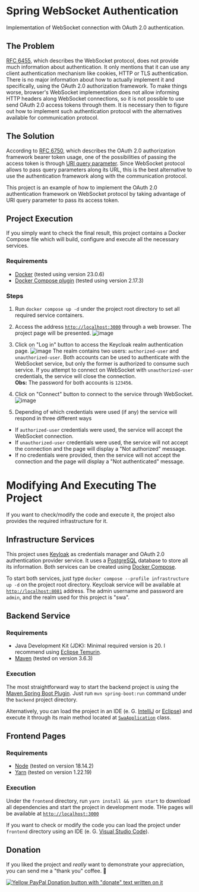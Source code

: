 # Spring WebSocket Authentication

Implementation of WebSocket connection with OAuth 2.0 authentication.

## The Problem

[RFC 6455][rfc-6455], which describes the WebSocket protocol, does not provide much information about authentication. It only mentions that it can use any client authentication mechanism like cookies, HTTP or TLS authentication. There is no major information about how to actually implement it and specifically, using the OAuth 2.0 authorization framework. To make things worse, browser's WebSocket implementation does not allow informing HTTP headers along WebSocket connections, so it is not possible to use send OAuth 2.0 access tokens through them. It is necessary then to figure out how to implement such authentication protocol with the alternatives available for communication protocol.

## The Solution

According to [RFC 6750][rfc-6750], which describes the OAuth 2.0 authorization framework bearer token usage, one of the possibilities of passing the access token is through [URI query parameter][rfc-6750-section-2.3]. Since WebSocket protocol allows to pass query parameters along its URL, this is the best alternative to use the authentication framework along with the communication protocol.

This project is an example of how to implement the OAuth 2.0 authentication framework on WebSocket protocol by taking advantage of URI query parameter to pass its access token.

## Project Execution

If you simply want to check the final result, this project contains a Docker Compose file which will build, configure and execute all the necessary services.

### Requirements

- [Docker][docker] (tested using version 23.0.6)
- [Docker Compose plugin][docker-compose] (tested using version 2.17.3)

### Steps

1. Run `docker compose up -d` under the project root directory to set all required service containers.
1. Access the address [`http://localhost:3000`][project-page] through a web browser. The project page will be presented.
![image](https://github.com/MarceloLeite2604/spring-websocket-authentication/assets/13152452/3f0986b2-6ae0-4158-9c03-f869f5cca829)

1. Click on "Log in" button to access the Keycloak realm authentication page.
![image](https://github.com/MarceloLeite2604/spring-websocket-authentication/assets/13152452/69183ea1-b6d7-4f35-8323-35900677d6e1)
The realm contains two users: `authorized-user` and `unauthorized-user`. Both accounts can be used to authenticate with the WebSocket service, but only the former is authorized to consume such service. If you attempt to connect on WebSocket with `unauthorized-user` credentials, the service will close the connection.</br>
**Obs:** The password for both accounts is `123456`.

1. Click on "Connect" button to connect to the service through WebSocket.
![image](https://github.com/MarceloLeite2604/spring-websocket-authentication/assets/13152452/206139e7-8875-4c4d-b685-ae1c7989e651)

1. Depending of which credentials were used (if any) the service will respond in three different ways

- If `authorized-user` credentials were used, the service will accept the WebSocket connection.
- If `unauthorized-user` credentials were used, the service will not accept the connection and the page will display a "Not authorized" message.
- If no credentials were provided, then the service will not accept the connection and the page will display a "Not authenticated" message.

# Modifying And Executing The Project
If you want to check/modify the code and execute it, the project also provides the required infrastructure for it.

## Infrastructure Services

This project uses [Keyloak][keycloak] as credentials manager and OAuth 2.0 authentication provider service. It uses a [PostgreSQL][postgresql] database to store all its information. Both services can be created using [Docker Compose][docker-compose].

To start both services, just type `docker compose --profile infrastructure up -d` on the project root directory. Keycloak service will be available at [`http://localhost:8081`](http://localhost:8081) address. The admin username and password are `admin`, and the realm used for this project is "swa".

## Backend Service

### Requirements

- Java Development Kit (JDK): Minimal required version is 20. I recommend using [Eclipse Temurin][eclipse-temurin].
- [Maven][maven] (tested on version 3.6.3)

### Execution

The most straightforward way to start the backend project is using the [Maven Spring Boot Plugin][maven-spring-boot-plugin]. Just run `mvn spring-boot:run` command under the `backend` project directory.

Alternatively, you can load the project in an IDE (e. G. [IntelliJ][intellij] or [Eclipse][eclipse]) and execute it through its main method located at [`SwaApplication`][swa-application] class.

## Frontend Pages

### Requirements

- [Node][node] (tested on version 18.14.2)
- [Yarn][yarn] (tested on version 1.22.19)

### Execution

Under the `frontend` directory, run `yarn install && yarn start` to download all dependencies and start the project in development mode. THe pages will be available at [`http://localhost:3000`][project-page]

If you want to check or modify the code you can load the project under `frontend` directory using an IDE (e. G. [Visual Studio Code][vscode]).

## Donation

If you liked the project and *really* want to demonstrate your appreciation, you can send me a "thank you" coffee. 🙂

[![Yellow PayPal Donation button with "donate" text written on it](https://www.paypalobjects.com/en_US/i/btn/btn_donateCC_LG.gif)][paypal-donation]

[docker]: https://docs.docker.com/engine/
[docker-compose]: https://docs.docker.com/compose/install/
[eclipse]: https://www.eclipse.org/downloads/
[eclipse-temurin]: https://adoptium.net/temurin/releases/
[intellij]: https://www.jetbrains.com/idea/
[keycloak]: https://www.keycloak.org/
[maven]: https://maven.apache.org/
[maven-spring-boot-plugin]: https://docs.spring.io/spring-boot/docs/current/maven-plugin/reference/htmlsingle/
[node]: https://nodejs.org/en/download
[paypal-donation]: https://www.paypal.com/donate/?hosted_button_id=C6LPXWCHGRUVQ
[postgresql]: https://www.postgresql.org/
[project-page]: http://localhost:3000
[rfc-6455]: https://datatracker.ietf.org/doc/html/rfc6455
[rfc-6750]: https://datatracker.ietf.org/doc/html/rfc6750
[rfc-6750-section-2.3]: https://datatracker.ietf.org/doc/html/rfc6750#section-2.3
[swa-application]: ./backend/src/main/java/com/github/marceloleite2604/swa/SwaApplication.java
[vscode]: https://code.visualstudio.com/download
[yarn]: https://yarnpkg.com/